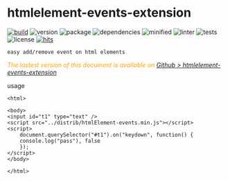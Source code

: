# htmlelement-events-extension

<div style="display:inline">

[![build](https://travis-ci.org/Sylvain59650/htmlelement-events-extension.png?branch=master)](https://travis-ci.org/Sylvain59650/htmlelement-events-extension)
![version](https://img.shields.io/npm/v/htmlelement-events-extension.svg)
![package](https://img.shields.io/github/package-json/v/Sylvain59650/htmlelement-events-extension.svg)
![dependencies](https://img.shields.io/david/Sylvain59650/htmlelement-events-extension.svg)
![minified](https://img.shields.io/bundlephobia/min/htmlelement-events-extension.svg)
![linter](https://img.shields.io/badge/eslint-ok-blue.svg)
![tests](https://img.shields.io/badge/tests-passing-brightgreen.svg)
![license](https://img.shields.io/npm/l/htmlelement-events-extension.svg)
[![hits](http://hits.dwyl.com/Sylvain59650/htmlelement-events-extension.svg)](http://hits.dwyl.com/Sylvain59650/htmlelement-events-extension)
</div>

    easy add/remove event on html elements

 <div class="Note" style="color:orange;font-style:italic">
 
  The lastest version of this document is available on [Github > htmlelement-events-extension](https://github.com/Sylvain59650/htmlelement-events-extension/tree/master/docs/README.md)
</div>

usage

    <html>

    <body>
    <input id="t1" type="text" />
    <script src="../distrib/htmlElement-events.min.js"></script>
    <script>
        document.querySelector("#t1").on("keydown", function() {
        console.log("pass"), false
        });
    </script>
    </body>

    </html>